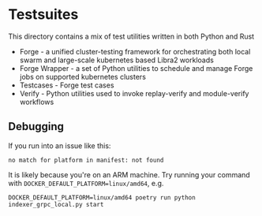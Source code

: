 # Testsuites

This directory contains a mix of test utilities written in both Python and Rust
* Forge - a unified cluster-testing framework for orchestrating both local swarm and large-scale kubernetes based Libra2 workloads
* Forge Wrapper - a set of Python utilities to schedule and manage Forge jobs on supported kubernetes clusters
* Testcases - Forge test cases
* Verify - Python utilities used to invoke replay-verify and module-verify workflows

## Debugging
If you run into an issue like this:
```
no match for platform in manifest: not found
```

It is likely because you're on an ARM machine. Try running your command with `DOCKER_DEFAULT_PLATFORM=linux/amd64`, e.g.
```
DOCKER_DEFAULT_PLATFORM=linux/amd64 poetry run python indexer_grpc_local.py start
```

